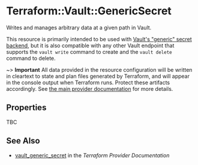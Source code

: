 # Terraform::Vault::GenericSecret

Writes and manages arbitrary data at a given path in Vault.

This resource is primarily intended to be used with
[Vault's "generic" secret backend](https://www.vaultproject.io/docs/secrets/generic/index.html),
but it is also compatible with any other Vault endpoint that supports
the `vault write` command to create and the `vault delete` command to
delete.

~> **Important** All data provided in the resource configuration will be
written in cleartext to state and plan files generated by Terraform, and
will appear in the console output when Terraform runs. Protect these
artifacts accordingly. See
[the main provider documentation](../index.html)
for more details.

## Properties

TBC

## See Also

* [vault_generic_secret](https://www.terraform.io/docs/providers/vault/r/generic_secret.html) in the _Terraform Provider Documentation_
